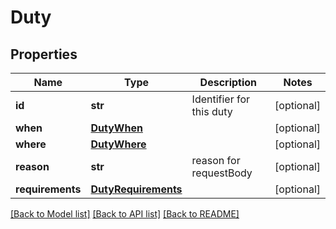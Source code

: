 # Duty

## Properties
Name | Type | Description | Notes
------------ | ------------- | ------------- | -------------
**id** | **str** | Identifier for this duty | [optional] 
**when** | [**DutyWhen**](DutyWhen.md) |  | [optional] 
**where** | [**DutyWhere**](DutyWhere.md) |  | [optional] 
**reason** | **str** | reason for requestBody | [optional] 
**requirements** | [**DutyRequirements**](DutyRequirements.md) |  | [optional] 

[[Back to Model list]](../README.md#documentation-for-models) [[Back to API list]](../README.md#documentation-for-api-endpoints) [[Back to README]](../README.md)


